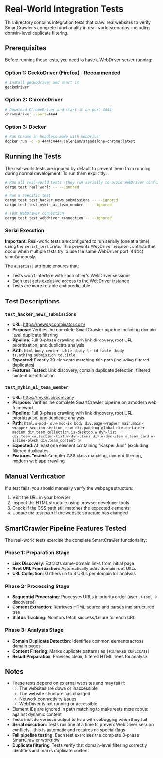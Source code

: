 # Real-World Integration Tests

This directory contains integration tests that crawl real websites to verify SmartCrawler's complete functionality in real-world scenarios, including domain-level duplicate filtering.

## Prerequisites

Before running these tests, you need to have a WebDriver server running:

### Option 1: GeckoDriver (Firefox) - Recommended
```bash
# Install geckodriver and start it
geckodriver
```

### Option 2: ChromeDriver
```bash
# Download ChromeDriver and start it on port 4444
chromedriver --port=4444
```

### Option 3: Docker
```bash
# Run Chrome in headless mode with WebDriver
docker run -d -p 4444:4444 selenium/standalone-chrome:latest
```

## Running the Tests

The real-world tests are ignored by default to prevent them from running during normal development. To run them explicitly:

```bash
# Run all real-world tests (they run serially to avoid WebDriver conflicts)
cargo test real_world -- --ignored

# Run a specific test
cargo test test_hacker_news_submissions -- --ignored
cargo test test_mykin_ai_team_member -- --ignored

# Test WebDriver connection
cargo test test_webdriver_connection -- --ignored
```

### Serial Execution

**Important**: Real-world tests are configured to run serially (one at a time) using the `serial_test` crate. This prevents WebDriver session conflicts that occur when multiple tests try to use the same WebDriver port (4444) simultaneously.

The `#[serial]` attribute ensures that:
- Tests won't interfere with each other's WebDriver sessions
- Each test gets exclusive access to the WebDriver instance
- Tests are more reliable and predictable

## Test Descriptions

### `test_hacker_news_submissions`
- **URL**: https://news.ycombinator.com/
- **Purpose**: Verifies the complete SmartCrawler pipeline including domain-level duplicate filtering
- **Pipeline**: Full 3-phase crawling with link discovery, root URL prioritization, and duplicate analysis
- **Path**: `html body center table tbody tr td table tbody tr.athing.submission td.title`
- **Expected**: Exactly 30 elements matching this path (including filtered duplicates)
- **Features Tested**: Link discovery, domain duplicate detection, filtered content identification

### `test_mykin_ai_team_member`
- **URL**: https://mykin.ai/company
- **Purpose**: Verifies the complete SmartCrawler pipeline on a modern web framework
- **Pipeline**: Full 3-phase crawling with link discovery, root URL prioritization, and duplicate analysis
- **Path**: `html.w-mod-js.w-mod-ix body div.page-wrapper main.main-wrapper section.section_team div.padding-global div.container-medium div.team_collection.is-desktop.w-dyn-list div.team_collection-list.w-dyn-items div.w-dyn-item a.team_card.w-inline-block div.team_content h4`
- **Expected**: At least one element containing "Kasper Juul" (excluding filtered duplicates)
- **Features Tested**: Complex CSS class matching, content filtering, modern web app crawling

## Manual Verification

If a test fails, you should manually verify the webpage structure:

1. Visit the URL in your browser
2. Inspect the HTML structure using browser developer tools
3. Check if the CSS path still matches the expected elements
4. Update the test path if the website structure has changed

## SmartCrawler Pipeline Features Tested

The real-world tests exercise the complete SmartCrawler functionality:

### Phase 1: Preparation Stage
- **Link Discovery**: Extracts same-domain links from initial page
- **Root URL Prioritization**: Automatically adds domain root URLs
- **URL Collection**: Gathers up to 3 URLs per domain for analysis

### Phase 2: Processing Stage  
- **Sequential Processing**: Processes URLs in priority order (user → root → discovered)
- **Content Extraction**: Retrieves HTML source and parses into structured tree
- **Status Tracking**: Monitors fetch success/failure for each URL

### Phase 3: Analysis Stage
- **Domain Duplicate Detection**: Identifies common elements across domain pages
- **Content Filtering**: Marks duplicate patterns as `[FILTERED DUPLICATE]`
- **Result Preparation**: Provides clean, filtered HTML trees for analysis

## Notes

- These tests depend on external websites and may fail if:
  - The websites are down or inaccessible
  - The website structure has changed
  - Network connectivity issues
  - WebDriver is not running or accessible
- Element IDs are ignored in path matching to make tests more robust against dynamic content
- Tests include verbose output to help with debugging when they fail
- **Serial execution**: Tests run one at a time to prevent WebDriver session conflicts - this is automatic and requires no special flags
- **Full pipeline testing**: Each test exercises the complete 3-phase SmartCrawler workflow
- **Duplicate filtering**: Tests verify that domain-level filtering correctly identifies and marks duplicate content